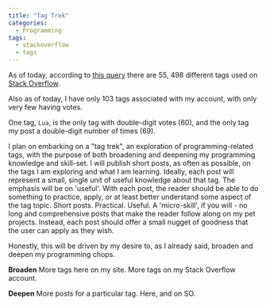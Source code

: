 ```yaml
---
title: "Tag Trek"
categories:
  - Programming
tags:
  - stackoverflow
  - tags
---
```


As of today, according to [this query](https://data.stackexchange.com/stackoverflow/query/1069131/get-all-tags) there are 55, 498 different tags used on [Stack Overflow](https://stackoverflow.com).

Also as of today, I have only 103 tags associated with my account, with only very few having votes.

One tag, `Lua`, is the only tag with double-digit votes (60), and the only tag my post a double-digit number of times (69).

I plan on embarking on a "tag trek", an exploration of programming-related tags, with the purpose of both broadening and deepening my programming knowledge and skill-set. I will publish short posts, as often as possible, on the tags I am exploring and what I am learning. Ideally, each post will represent a small, single unit of useful knowledge about that tag. The emphasis will be on 'useful'. With each post, the reader should be able to do something to practice, apply, or at least better understand some aspect of the tag topic. Short posts. Practical. Useful. A 'micro-skill', if you will - no long and comprehensive posts that make the reader follow along on my pet projects. Instead, each post should offer a small nugget of goodness that the user can apply as they wish.

Honestly, this will be driven by my desire to, as I already said, broaden and deepen my programming chops.

**Broaden**
More tags here on my site. More tags on my Stack Overflow account.

**Deepen**
More posts for a particular tag. Here, and on SO.